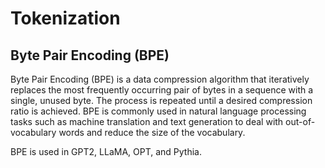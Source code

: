# Tokenization
## Byte Pair Encoding (BPE)
Byte Pair Encoding (BPE) is a data compression algorithm that iteratively replaces the most frequently occurring pair of bytes in a sequence with a single, unused byte. The process is repeated until a desired compression ratio is achieved. BPE is commonly used in natural language processing tasks such as machine translation and text generation to deal with out-of-vocabulary words and reduce the size of the vocabulary.

BPE is used in GPT2, LLaMA, OPT, and Pythia.
